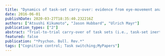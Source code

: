```yaml
---
title: "Dynamics of task-set carry-over: evidence from eye-movement analyses"
date: 2016-06-01
publishDate: 2020-03-27T18:35:40.232216Z
authors: ["Atsushi Kikumoto", "Jason Hubbard", "Ulrich Mayr"]
publication_types: ["2"]
abstract: "Trial-to-trial carry-over of task sets (i.e., task-set inertia) is often considered as a primary reason for task-switch costs. Yet, we know little about the dynamics of such carry-over effects, in particular how much they are driven by the most recent trial rather than characterized by a more continuous memory gradient. Using eye-tracking, we examined in a 3-task, switching paradigm whether there is a greater probability of non-target fixations to stimuli associated with the previously relevant attentional set than to those associated with the less-recent set. Indeed, we found strong evidence for more interference (expressed in terms of non-target fixations) from recent than from less-recent tasks and that in particular the interference from pre-switch trials contributed substantially to the overall pattern of response-time switch costs. Moreover, task-set carry-over was dominated by the most-recent trial when subjects could expect task repetitions (with a 33 % switch rate). In comparison, when tasks were selected randomly (with a 66 % switch rate), interference from the most recent trial decreased, whereas interference from less-recent trials increased. In sum, carry-over interference dynamics were characterized both by a gradual recency gradient and expectations about task-transition probabilities. Beyond that, there was little evidence for a unique role of the most-recent trial."
featured: false
publication: "*Psychon. Bull. Rev.*"
tags: ["Cognitive control; Task switching;MyPapers"]
---
```


